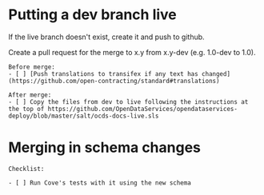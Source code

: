 # Putting a dev branch live

If the live branch doesn't exist, create it and push to github. 

Create a pull request for the merge to x.y from x.y-dev (e.g. 1.0-dev to 1.0).

```
Before merge:
- [ ] [Push translations to transifex if any text has changed](https://github.com/open-contracting/standard#translations)

After merge:
- [ ] Copy the files from dev to live following the instructions at the top of https://github.com/OpenDataServices/opendataservices-deploy/blob/master/salt/ocds-docs-live.sls
```

# Merging in schema changes

```
Checklist:

- [ ] Run Cove's tests with it using the new schema
```
